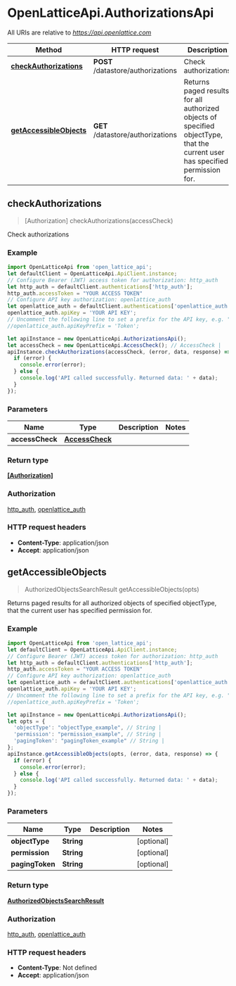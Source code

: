 # OpenLatticeApi.AuthorizationsApi

All URIs are relative to *https://api.openlattice.com*

Method | HTTP request | Description
------------- | ------------- | -------------
[**checkAuthorizations**](AuthorizationsApi.md#checkAuthorizations) | **POST** /datastore/authorizations | Check authorizations
[**getAccessibleObjects**](AuthorizationsApi.md#getAccessibleObjects) | **GET** /datastore/authorizations | Returns paged results for all authorized objects of specified objectType, that the current user has specified permission for.



## checkAuthorizations

> [Authorization] checkAuthorizations(accessCheck)

Check authorizations

### Example

```javascript
import OpenLatticeApi from 'open_lattice_api';
let defaultClient = OpenLatticeApi.ApiClient.instance;
// Configure Bearer (JWT) access token for authorization: http_auth
let http_auth = defaultClient.authentications['http_auth'];
http_auth.accessToken = "YOUR ACCESS TOKEN"
// Configure API key authorization: openlattice_auth
let openlattice_auth = defaultClient.authentications['openlattice_auth'];
openlattice_auth.apiKey = 'YOUR API KEY';
// Uncomment the following line to set a prefix for the API key, e.g. "Token" (defaults to null)
//openlattice_auth.apiKeyPrefix = 'Token';

let apiInstance = new OpenLatticeApi.AuthorizationsApi();
let accessCheck = new OpenLatticeApi.AccessCheck(); // AccessCheck | 
apiInstance.checkAuthorizations(accessCheck, (error, data, response) => {
  if (error) {
    console.error(error);
  } else {
    console.log('API called successfully. Returned data: ' + data);
  }
});
```

### Parameters


Name | Type | Description  | Notes
------------- | ------------- | ------------- | -------------
 **accessCheck** | [**AccessCheck**](AccessCheck.md)|  | 

### Return type

[**[Authorization]**](Authorization.md)

### Authorization

[http_auth](../README.md#http_auth), [openlattice_auth](../README.md#openlattice_auth)

### HTTP request headers

- **Content-Type**: application/json
- **Accept**: application/json


## getAccessibleObjects

> AuthorizedObjectsSearchResult getAccessibleObjects(opts)

Returns paged results for all authorized objects of specified objectType, that the current user has specified permission for.

### Example

```javascript
import OpenLatticeApi from 'open_lattice_api';
let defaultClient = OpenLatticeApi.ApiClient.instance;
// Configure Bearer (JWT) access token for authorization: http_auth
let http_auth = defaultClient.authentications['http_auth'];
http_auth.accessToken = "YOUR ACCESS TOKEN"
// Configure API key authorization: openlattice_auth
let openlattice_auth = defaultClient.authentications['openlattice_auth'];
openlattice_auth.apiKey = 'YOUR API KEY';
// Uncomment the following line to set a prefix for the API key, e.g. "Token" (defaults to null)
//openlattice_auth.apiKeyPrefix = 'Token';

let apiInstance = new OpenLatticeApi.AuthorizationsApi();
let opts = {
  'objectType': "objectType_example", // String | 
  'permission': "permission_example", // String | 
  'pagingToken': "pagingToken_example" // String | 
};
apiInstance.getAccessibleObjects(opts, (error, data, response) => {
  if (error) {
    console.error(error);
  } else {
    console.log('API called successfully. Returned data: ' + data);
  }
});
```

### Parameters


Name | Type | Description  | Notes
------------- | ------------- | ------------- | -------------
 **objectType** | **String**|  | [optional] 
 **permission** | **String**|  | [optional] 
 **pagingToken** | **String**|  | [optional] 

### Return type

[**AuthorizedObjectsSearchResult**](AuthorizedObjectsSearchResult.md)

### Authorization

[http_auth](../README.md#http_auth), [openlattice_auth](../README.md#openlattice_auth)

### HTTP request headers

- **Content-Type**: Not defined
- **Accept**: application/json


